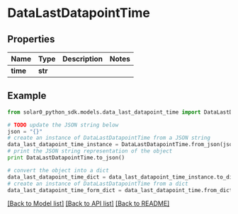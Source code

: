 # DataLastDatapointTime


## Properties

Name | Type | Description | Notes
------------ | ------------- | ------------- | -------------
**time** | **str** |  | 

## Example

```python
from solar0_python_sdk.models.data_last_datapoint_time import DataLastDatapointTime

# TODO update the JSON string below
json = "{}"
# create an instance of DataLastDatapointTime from a JSON string
data_last_datapoint_time_instance = DataLastDatapointTime.from_json(json)
# print the JSON string representation of the object
print DataLastDatapointTime.to_json()

# convert the object into a dict
data_last_datapoint_time_dict = data_last_datapoint_time_instance.to_dict()
# create an instance of DataLastDatapointTime from a dict
data_last_datapoint_time_form_dict = data_last_datapoint_time.from_dict(data_last_datapoint_time_dict)
```
[[Back to Model list]](../README.md#documentation-for-models) [[Back to API list]](../README.md#documentation-for-api-endpoints) [[Back to README]](../README.md)


